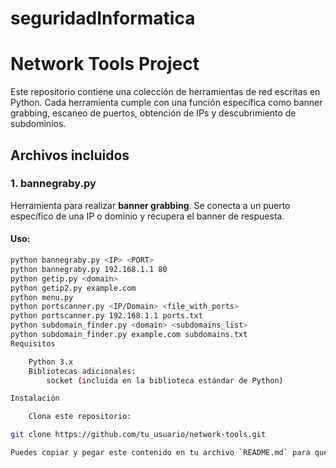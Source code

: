 # seguridadInformatica
# Network Tools Project

Este repositorio contiene una colección de herramientas de red escritas en Python. Cada herramienta cumple con una función específica como banner grabbing, escaneo de puertos, obtención de IPs y descubrimiento de subdominios.

## Archivos incluidos

### 1. **bannegraby.py**
Herramienta para realizar **banner grabbing**. Se conecta a un puerto específico de una IP o dominio y recupera el banner de respuesta.

#### Uso:
```bash
python bannegraby.py <IP> <PORT>
python bannegraby.py 192.168.1.1 80
python getip.py <domain>
python getip2.py example.com
python menu.py
python portscanner.py <IP/Domain> <file_with_ports>
python portscanner.py 192.168.1.1 ports.txt
python subdomain_finder.py <domain> <subdomains_list>
python subdomain_finder.py example.com subdomains.txt
Requisitos

    Python 3.x
    Bibliotecas adicionales:
        socket (incluida en la biblioteca estándar de Python)

Instalación

    Clona este repositorio:

git clone https://github.com/tu_usuario/network-tools.git

Puedes copiar y pegar este contenido en tu archivo `README.md` para que aparezca en tu repositorio.

